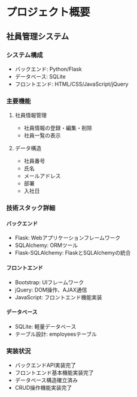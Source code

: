 # プロジェクト概要

## 社員管理システム

### システム構成
- バックエンド: Python/Flask
- データベース: SQLite
- フロントエンド: HTML/CSS/JavaScript/jQuery

### 主要機能
1. 社員情報管理
   - 社員情報の登録・編集・削除
   - 社員一覧の表示

2. データ構造
   - 社員番号
   - 氏名
   - メールアドレス
   - 部署
   - 入社日

### 技術スタック詳細

#### バックエンド
- Flask: Webアプリケーションフレームワーク
- SQLAlchemy: ORMツール
- Flask-SQLAlchemy: FlaskとSQLAlchemyの統合

#### フロントエンド
- Bootstrap: UIフレームワーク
- jQuery: DOM操作、AJAX通信
- JavaScript: フロントエンド機能実装

#### データベース
- SQLite: 軽量データベース
- テーブル設計: employeesテーブル

### 実装状況
- バックエンドAPI実装完了
- フロントエンド基本機能実装完了
- データベース構造確立済み
- CRUD操作機能実装完了
